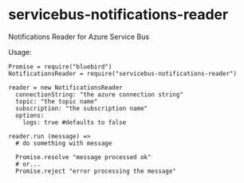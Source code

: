 # servicebus-notifications-reader
Notifications Reader for Azure Service Bus

Usage:
```coffee-script
Promise = require("bluebird")
NotificationsReader = require("servicebus-notifications-reader")

reader = new NotificationsReader
  connectionString: "the azure connection string"
  topic: "the topic name"
  subscription: "the subscription name"
  options:
    logs: true #defaults to false

reader.run (message) =>
  # do something with message
  
  Promise.resolve "message processed ok"
  # or...
  Promise.reject "error processing the message"
```
